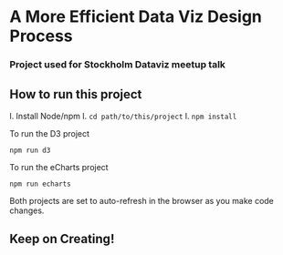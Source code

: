# A More Efficient Data Viz Design Process

### Project used for Stockholm Dataviz meetup talk

## How to run this project

l. Install Node/npm
l. `cd path/to/this/project`
l. `npm install`

To run the D3 project

`npm run d3`

To run the eCharts project

`npm run echarts`

Both projects are set to auto-refresh in the browser as you make code changes.

## Keep on Creating!
